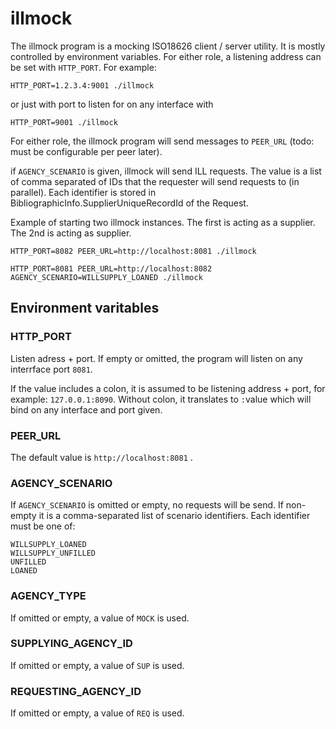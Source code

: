 # illmock

The illmock program is a mocking ISO18626 client / server utility. It is mostly
controlled by environment variables. For either role, a listening address
can be set with `HTTP_PORT`. For example:
 
    HTTP_PORT=1.2.3.4:9001 ./illmock

or just with port to listen for on any interface with

    HTTP_PORT=9001 ./illmock

For either role, the illmock program will send messages to `PEER_URL` (todo: must be
configurable per peer later).

if `AGENCY_SCENARIO` is given, illmock will send ILL requests. The
value is a list of comma separated of IDs that the requester will send
requests to (in parallel). Each identifier is stored in
BibliographicInfo.SupplierUniqueRecordId of the Request.

Example of starting two illmock instances. The first is acting as a supplier. The 2nd
is acting as supplier.

    HTTP_PORT=8082 PEER_URL=http://localhost:8081 ./illmock

    HTTP_PORT=8081 PEER_URL=http://localhost:8082 AGENCY_SCENARIO=WILLSUPPLY_LOANED ./illmock

## Environment varitables

### HTTP_PORT

Listen adress + port. If empty or omitted, the program will listen on any interrface port `8081`.

If the value includes a colon, it is assumed to be listening address + port, for example: `127.0.0.1:8090`.
Without colon, it translates to `:`value which will bind on any interface and port given.

### PEER_URL

The default value is `http://localhost:8081` .

### AGENCY_SCENARIO

If `AGENCY_SCENARIO` is omitted or empty, no requests will be send. If non-empty it is a comma-separated
list of scenario identifiers. Each identifier must be one of:

    WILLSUPPLY_LOANED
    WILLSUPPLY_UNFILLED
    UNFILLED
    LOANED

### AGENCY_TYPE

If omitted or empty, a value of `MOCK` is used.

### SUPPLYING_AGENCY_ID

If omitted or empty, a value of `SUP` is used.

### REQUESTING_AGENCY_ID

If omitted or empty, a value of `REQ` is used.
